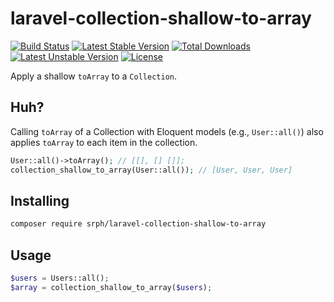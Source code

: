# laravel-collection-shallow-to-array
[![Build Status](https://img.shields.io/travis/srph/laravel-collection-shallow-to-array.svg?style=flat-square)](https://travis-ci.org/srph/laravel-collection-shallow-to-array?branch=master) [![Latest Stable Version](https://poser.pugx.org/srph/laravel-collection-shallow-to-array/v/stable)](https://packagist.org/packages/srph/laravel-collection-shallow-to-array) [![Total Downloads](https://poser.pugx.org/srph/laravel-collection-shallow-to-array/downloads)](https://packagist.org/packages/srph/laravel-collection-shallow-to-array) [![Latest Unstable Version](https://poser.pugx.org/srph/laravel-collection-shallow-to-array/v/unstable)](https://packagist.org/packages/srph/laravel-collection-shallow-to-array) [![License](https://poser.pugx.org/srph/laravel-collection-shallow-to-array/license)](https://packagist.org/packages/srph/laravel-collection-shallow-to-array)

Apply a shallow `toArray` to a `Collection`.

## Huh?
Calling `toArray` of a Collection with Eloquent models (e.g., `User::all()`) also applies `toArray` to each item in the collection.

```php
User::all()->toArray(); // [[], [] []];
collection_shallow_to_array(User::all()); // [User, User, User]
```

## Installing
```bash
composer require srph/laravel-collection-shallow-to-array
```

## Usage
```php
$users = Users::all();
$array = collection_shallow_to_array($users);
```